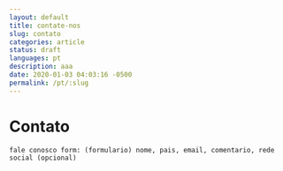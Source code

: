 ```yaml
---
layout: default
title: contate-nos
slug: contato
categories: article
status: draft
languages: pt
description: aaa
date: 2020-01-03 04:03:16 -0500
permalink: /pt/:slug
---
```

# Contato

```fale conosco form: (formulario) nome, pais, email, comentario, rede social (opcional) ```